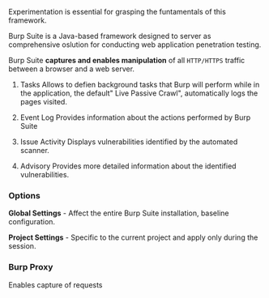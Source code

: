 Experimentation is essential for grasping the funtamentals of this framework.

Burp Suite is a Java-based framework designed to server as comprehensive oslution for conducting web application penetration testing.

Burp Suite **captures and enables manipulation** of all `HTTP/HTTPS` traffic between a browser and a web server.

1. Tasks
Allows to defien background tasks that Burp will perform while in the application, the default" Live Passive Crawl", automatically logs the pages visited.

2. Event Log
Provides information about the actions performed by Burp Suite

3. Issue Activity
Displays vulnerabilities identified by the automated scanner.

4. Advisory
Provides more detailed information about the identified vulnerabilities.

### Options

**Global Settings** - Affect the entire Burp Suite installation, baseline configuration.

**Project Settings** - Specific to the current project and apply only during the session.

### Burp Proxy

Enables capture of requests 
